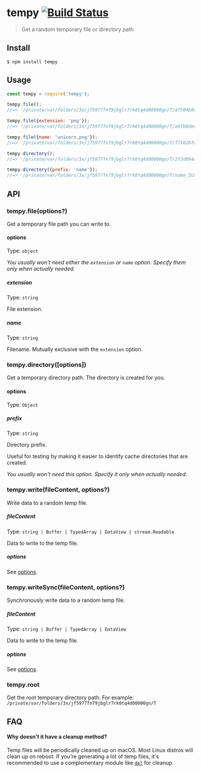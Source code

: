 # tempy [![Build Status](https://travis-ci.com/sindresorhus/tempy.svg?branch=master)](https://travis-ci.com/github/sindresorhus/tempy)

> Get a random temporary file or directory path

## Install

```
$ npm install tempy
```

## Usage

```js
const tempy = require('tempy');

tempy.file();
//=> '/private/var/folders/3x/jf5977fn79jbglr7rk0tq4d00000gn/T/4f504b9edb5ba0e89451617bf9f971dd'

tempy.file({extension: 'png'});
//=> '/private/var/folders/3x/jf5977fn79jbglr7rk0tq4d00000gn/T/a9fb0decd08179eb6cf4691568aa2018.png'

tempy.file({name: 'unicorn.png'});
//=> '/private/var/folders/3x/jf5977fn79jbglr7rk0tq4d00000gn/T/f7f62bfd4e2a05f1589947647ed3f9ec/unicorn.png'

tempy.directory();
//=> '/private/var/folders/3x/jf5977fn79jbglr7rk0tq4d00000gn/T/2f3d094aec2cb1b93bb0f4cffce5ebd6'

tempy.directory({prefix: 'name'});
//=> '/private/var/folders/3x/jf5977fn79jbglr7rk0tq4d00000gn/T/name_3c085674ad31223b9653c88f725d6b41'
```

## API

### tempy.file(options?)

Get a temporary file path you can write to.

#### options

Type: `object`

*You usually won't need either the `extension` or `name` option. Specify them only when actually needed.*

##### extension

Type: `string`

File extension.

##### name

Type: `string`

Filename. Mutually exclusive with the `extension` option.

### tempy.directory([options])

Get a temporary directory path. The directory is created for you.

#### options

Type: `Object`

##### prefix

Type: `string`

Directory prefix.

Useful for testing by making it easier to identify cache directories that are created.

*You usually won't need this option. Specify it only when actually needed.*

### tempy.write(fileContent, options?)

Write data to a random temp file.

##### fileContent

Type: `string | Buffer | TypedArray | DataView | stream.Readable`

Data to write to the temp file.

##### options

See [options](#options).

### tempy.writeSync(fileContent, options?)

Synchronously write data to a random temp file.

##### fileContent

Type: `string | Buffer | TypedArray | DataView`

Data to write to the temp file.

##### options

See [options](#options).

### tempy.root

Get the root temporary directory path. For example: `/private/var/folders/3x/jf5977fn79jbglr7rk0tq4d00000gn/T`

## FAQ

#### Why doesn't it have a cleanup method?

Temp files will be periodically cleaned up on macOS. Most Linux distros will clean up on reboot. If you're generating a
lot of temp files, it's recommended to use a complementary module like [`del`](https://github.com/sindresorhus/del) for
cleanup.
